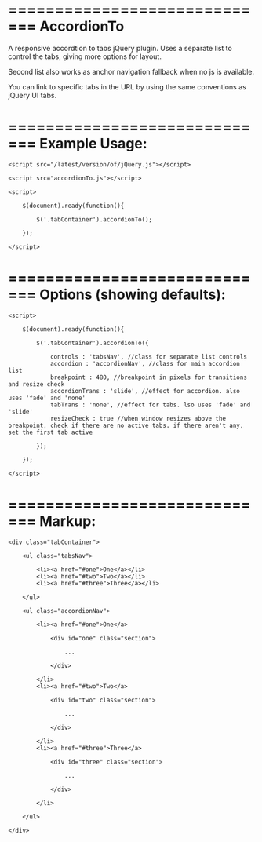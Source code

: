 =============================
AccordionTo
=============================

A responsive accordtion to tabs jQuery plugin. Uses a separate list to control the tabs, giving more options for layout.

Second list also works as anchor navigation fallback when no js is available.

You can link to specific tabs in the URL by using the same conventions as jQuery UI tabs.

=============================
Example Usage:
=============================

	<script src="/latest/version/of/jQuery.js"></script>
	  
	<script src="accordionTo.js"></script>

	<script>
	
		$(document).ready(function(){
			
			$('.tabContainer').accordionTo();
			
		});
	
	</script>

=============================
Options (showing defaults):
=============================

	<script>
  
		$(document).ready(function(){
			
			$('.tabContainer').accordionTo({

				controls : 'tabsNav', //class for separate list controls
				accordion : 'accordionNav', //class for main accordion list
				breakpoint : 480, //breakpoint in pixels for transitions and resize check
				accordionTrans : 'slide', //effect for accordion. also uses 'fade' and 'none'
				tabTrans : 'none', //effect for tabs. lso uses 'fade' and 'slide'
				resizeCheck : true //when window resizes above the breakpoint, check if there are no active tabs. if there aren't any, set the first tab active

			});
			
		});
	
	</script>

=============================
Markup:
=============================

	<div class="tabContainer">

		<ul class="tabsNav">
	
			<li><a href="#one">One</a></li>
			<li><a href="#two">Two</a></li>
			<li><a href="#three">Three</a></li>
		
		</ul>
	
		<ul class="accordionNav">
		
			<li><a href="#one">One</a>
		  
				<div id="one" class="section">
		    	
					...
			
				</div>
		  
			</li>
			<li><a href="#two">Two</a>
		  
				<div id="two" class="section">
  	    	
					...
			
				</div>
		  
			</li>
			<li><a href="#three">Three</a>
		  
				<div id="three" class="section">
  	    
					...
		
				</div>
		  
			</li>
		
		</ul>
	
	</div>






